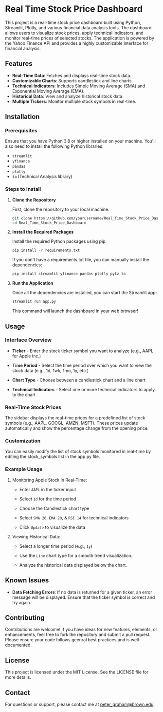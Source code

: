 # Real Time Stock Price Dashboard

This project is a real-time stock price dashboard built using Python, Streamlit, Plotly, and various financial data analysis tools. The dashboard allows users to visualize stock prices, apply technical indicators, and monitor real-time prices of selected stocks. The application is powered by the Yahoo Finance API and provides a highly customizable interface for financial analysis.

## Features

- **Real-Time Data**: Fetches and displays real-time stock data.
- **Customizable Charts**: Supports candlestick and line charts.
- **Technical Indicators**: Includes Simple Moving Average (SMA) and Exponential Moving Average (EMA).
- **Historical Data**: View and analyze historical stock data.
- **Multiple Tickers**: Monitor multiple stock symbols in real-time.

## Installation

### Prerequisites

Ensure that you have Python 3.8 or higher installed on your machine. You'll also need to install the following Python libraries:

- `streamlit`
- `yfinance`
- `pandas`
- `plotly`
- `ta` (Technical Analysis library)

### Steps to Install

1. **Clone the Repository**

   First, clone the repository to your local machine:
   ```bash
   git clone https://github.com/yourusername/Real_Time_Stock_Price_Dashboard.git
   cd Real_Time_Stock_Price_Dashboard

3. **Install the Required Packages**

   Install the required Python packages using pip:
   ```bash
   pip install -r requirements.txt
   ```

   If you don't have a requirements.txt file, you can manually install the dependencies:
   ```bash
   pip install streamlit yfinance pandas plotly pytz ta
   ```

3. **Run the Application**

   Once all the dependencies are installed, you can start the Streamlit app:
   ```bash
   streamlit run app.py
   ```
   This command will launch the dashboard in your web browser!

## Usage
### Interface Overview

* **Ticker** - Enter the stock ticker symbol you want to analyze (e.g., AAPL for Apple Inc.)

* **Time Period** - Select the time period over which you want to view the stock data (e.g., 1d, 1wk, 1mo, 1y, etc.)

* **Chart Type** - Choose between a candlestick chart and a line chart

* **Technical Indicators** - Select one or more technical indicators to apply to the chart

### Real-Time Stock Prices

The sidebar displays the real-time prices for a predefined list of stock symbols (e.g., AAPL, GOOGL, AMZN, MSFT). These prices update automatically and show the percentage change from the opening price.

### Customization

You can easily modify the list of stock symbols monitored in real-time by editing the stock_symbols list in the app.py file.

### Example Usage

1. Monitoring Apple Stock in Real-Time:

    * Enter `AAPL` in the ticker input

    * Select `1d` for the time period

    * Choose the Candlestick chart type

    * Select `SMA 20`, `EMA 20`, & `RSI 14` for technical indicators

    * Click `Update` to visualize the data

2. Viewing Historical Data:

    * Select a longer time period (e.g., `1y`)

    * Use the `Line` chart type for a smooth trend visualization.

    * Analyze the historical data displayed below the chart.

## Known Issues

  * **Data Fetching Errors**: If no data is returned for a given ticker, an error message will be displayed. Ensure that the ticker symbol is correct and try again.

## Contributing

Contributions are welcome! If you have ideas for new features, elements, or enhancements, feel free to fork the repository and submit a pull request. Please ensure your code follows geenral best practices and is well-documented.

## License

This project is licensed under the MIT License. See the LICENSE file for more details.

## Contact
For questions or support, please contact me at peter_graham@brown.edu.
